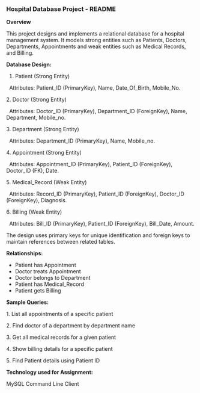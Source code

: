 ### Hospital Database Project - README



**Overview**

This project designs and implements a relational database for a hospital management system. It models strong entities such as Patients, Doctors, Departments, Appointments and weak entities such as Medical Records, and Billing.



**Database Design:**

1. Patient (Strong Entity)

&nbsp;     Attributes: Patient\_ID (PrimaryKey), Name, Date\_Of\_Birth, Mobile\_No.

2\. Doctor (Strong Entity)

&nbsp;     Attributes: Doctor\_ID (PrimaryKey), Department\_ID (ForeignKey), Name, Department, Mobile\_no.

3\. Department (Strong Entity)

&nbsp;     Attributes: Department\_ID (PrimaryKey), Name, Mobile\_no.

4\. Appointment (Strong Entity)

&nbsp;     Attributes: Appointment\_ID (PrimaryKey), Patient\_ID (ForeignKey), Doctor\_ID (FK), Date.

5\. Medical\_Record (Weak Entity)

&nbsp;     Attributes: Record\_ID (PrimaryKey), Patient\_ID (ForeignKey), Doctor\_ID (ForeignKey), Diagnosis.

6\. Billing (Weak Entity)

&nbsp;     Attributes: Bill\_ID (PrimaryKey), Patient\_ID (ForeignKey), Bill\_Date, Amount.



The design uses primary keys for unique identification and foreign keys to maintain references between related tables.



**Relationships:**

* Patient  has  Appointment
* Doctor  treats  Appointment
* Doctor  belongs to  Department
* Patient  has  Medical\_Record
* Patient  gets  Billing





**Sample Queries:**

1\. List all appointments of a specific patient

2\. Find doctor of a department by department name

3\. Get all medical records for a given patient

4\. Show billing details for a specific patient

5\. Find Patient details using Patient ID





**Technology used for Assignment:**

MySQL Command Line Client

